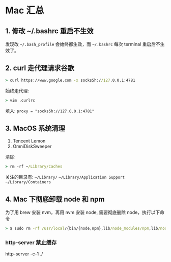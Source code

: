 # Mac 汇总

## 1. 修改 ~/.bashrc 重启不生效

发现改 `~/.bash_profile` 会始终都生效，而 `~/.bashrc` 每次 terminal 重启后不生效了。

## 2. curl 走代理请求谷歌

```cmd
> curl https://www.google.com -x socks5h://127.0.0.1:4781
```

始终走代理:

```cmd
> vim .curlrc
```

填入: `proxy = "socks5h://127.0.0.1:4781"`

## 3. MacOS 系统清理

1. Tencent Lemon
2. OmniDiskSweeper

清除:

```cmd
> rm -rf ~/Library/Caches
```

关注的目录有:
`~/Library/`
`~/Library/Application Support`
`~/Library/Containers`

## 4. Mac 下彻底卸载 node 和 npm

为了用 brew 安装 nvm，再用 nvm 安装 node, 需要彻底删除 node，执行以下命令

```cmd
> $ sudo rm -rf /usr/local/{bin/{node,npm},lib/node_modules/npm,lib/node,share/man//node.}
```

### http-server 禁止缓存

http-server -c-1 ./
